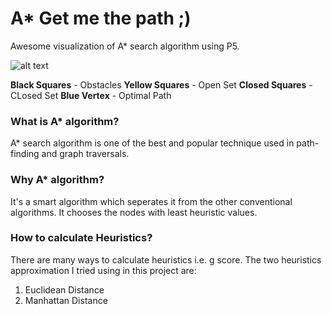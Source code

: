 # A* Get me the path ;)
Awesome visualization of A* search algorithm using P5.

![alt text](https://github.com/GeVic/A-Star-Visualization/blob/master/Capture.PNG)

**Black Squares** - Obstacles
**Yellow Squares** - Open Set
**Closed Squares** - CLosed Set
**Blue Vertex** - Optimal Path

### What is A* algorithm?
A* search algorithm is one of the best and popular technique used in path-finding and graph traversals.

### Why A* algorithm?
It's a smart algorithm which seperates it from the other conventional algorithms. It chooses the nodes with least heuristic values.



### How to calculate Heuristics?
There are many ways to calculate heuristics i.e. g score. The two heuristics approximation I tried using in this project are:
1. Euclidean Distance
2. Manhattan Distance


